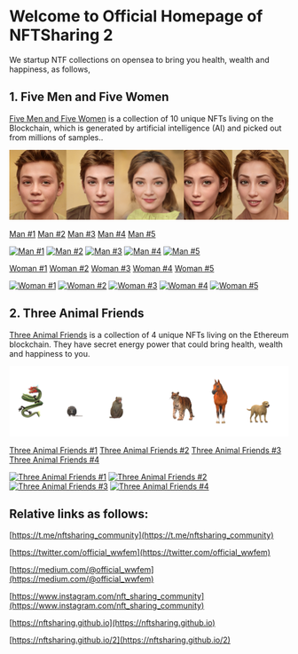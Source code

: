 
# Welcome to Official Homepage of NFTSharing 2
We startup NTF collections on opensea to bring you health, wealth and happiness, as follows,
 
## 1. Five Men and Five Women
[Five Men and Five Women](https://opensea.io/collection/five-men-and-five-women) is a collection of 10 unique NFTs living on the Blockchain, which is generated by artificial intelligence (AI) and picked out from millions of samples..

[![five-men-and-five-women](/logo/Banner.png)](https://opensea.io/collection/five-men-and-five-women)

[Man #1](https://opensea.io/assets/ethereum/0x495f947276749ce646f68ac8c248420045cb7b5e/75684477058948958895532384377069773609087076397756298439441439561161199593232)
[Man #2](https://opensea.io/assets/ethereum/0x495f947276749ce646f68ac8c248420045cb7b5e/75684477058948958895532384377069773609087076397756298439441439562260711221008)
[Man #3](https://opensea.io/assets/ethereum/0x495f947276749ce646f68ac8c248420045cb7b5e/75684477058948958895532384377069773609087076397756298439441439563360222848784)
[Man #4](https://opensea.io/assets/ethereum/0x495f947276749ce646f68ac8c248420045cb7b5e/75684477058948958895532384377069773609087076397756298439441439564459734476560)
[Man #5](https://opensea.io/assets/ethereum/0x495f947276749ce646f68ac8c248420045cb7b5e/75684477058948958895532384377069773609087076397756298439441439565559246104336)

[<img alt="Man #1" src="https://i.seadn.io/gcs/files/e5bb62515ea7b3ef99f216441ab7efdf.png" width="50px">](https://opensea.io/assets/ethereum/0x495f947276749ce646f68ac8c248420045cb7b5e/75684477058948958895532384377069773609087076397756298439441439561161199593232)
[<img alt="Man #2" src="https://i.seadn.io/gcs/files/41d5d3fbd4c524faaa0c11f681b9ac75.png" width="50px">](https://opensea.io/assets/ethereum/0x495f947276749ce646f68ac8c248420045cb7b5e/75684477058948958895532384377069773609087076397756298439441439562260711221008)
[<img alt="Man #3" src="https://i.seadn.io/gcs/files/b5e47f8a9859268f8a20aa398be77ce8.png" width="50px">](https://opensea.io/assets/ethereum/0x495f947276749ce646f68ac8c248420045cb7b5e/75684477058948958895532384377069773609087076397756298439441439563360222848784)
[<img alt="Man #4" src="https://i.seadn.io/gcs/files/d93d544ff2ed2143a1f447839c717fe3.png" width="50px">](https://opensea.io/assets/ethereum/0x495f947276749ce646f68ac8c248420045cb7b5e/75684477058948958895532384377069773609087076397756298439441439564459734476560)
[<img alt="Man #5" src="https://i.seadn.io/gcs/files/dbfb32259b9f34a609c32f975ccfbdf6.png" width="50px">](https://opensea.io/assets/ethereum/0x495f947276749ce646f68ac8c248420045cb7b5e/75684477058948958895532384377069773609087076397756298439441439565559246104336)

[Woman #1](https://opensea.io/assets/ethereum/0x495f947276749ce646f68ac8c248420045cb7b5e/75684477058948958895532384377069773609087076397756298439441439566658757732112)
[Woman #2](https://opensea.io/assets/ethereum/0x495f947276749ce646f68ac8c248420045cb7b5e/75684477058948958895532384377069773609087076397756298439441439567758269359888)
[Woman #3](https://opensea.io/assets/ethereum/0x495f947276749ce646f68ac8c248420045cb7b5e/75684477058948958895532384377069773609087076397756298439441439568857780987664)
[Woman #4](https://opensea.io/assets/ethereum/0x495f947276749ce646f68ac8c248420045cb7b5e/75684477058948958895532384377069773609087076397756298439441439569957292615440)
[Woman #5](https://opensea.io/assets/ethereum/0x495f947276749ce646f68ac8c248420045cb7b5e/75684477058948958895532384377069773609087076397756298439441439571056804243216)

[<img alt="Woman #1" src="https://i.seadn.io/gcs/files/1918154c54c0ad9598f902fde9f2473c.png" width="50px">](https://opensea.io/assets/ethereum/0x495f947276749ce646f68ac8c248420045cb7b5e/75684477058948958895532384377069773609087076397756298439441439566658757732112)
[<img alt="Woman #2" src="https://i.seadn.io/gcs/files/3678ecee5777f979ca7c59b7571b2aa7.png" width="50px">](https://opensea.io/assets/ethereum/0x495f947276749ce646f68ac8c248420045cb7b5e/75684477058948958895532384377069773609087076397756298439441439567758269359888)
[<img alt="Woman #3" src="https://i.seadn.io/gcs/files/866100072aced544aea706e53bea6709.png" width="50px">](https://opensea.io/assets/ethereum/0x495f947276749ce646f68ac8c248420045cb7b5e/75684477058948958895532384377069773609087076397756298439441439568857780987664)
[<img alt="Woman #4" src="https://i.seadn.io/gcs/files/10c40992ac1af4cf6edd78fa86ca7c29.png" width="50px">](https://opensea.io/assets/ethereum/0x495f947276749ce646f68ac8c248420045cb7b5e/75684477058948958895532384377069773609087076397756298439441439569957292615440)
[<img alt="Woman #5" src="https://i.seadn.io/gcs/files/5bbb198549b1e7ea7d55c96dbe6089c7.png" width="50px">](https://opensea.io/assets/ethereum/0x495f947276749ce646f68ac8c248420045cb7b5e/75684477058948958895532384377069773609087076397756298439441439571056804243216)

## 2. Three Animal Friends
[Three Animal Friends](https://opensea.io/collection/three-animal-friends) is a collection of 4 unique NFTs living on the Ethereum blockchain. They have secret energy power that could bring health, wealth and happiness to you.

[![Three Animal Friends](/logo/TAFBanner.png)](https://opensea.io/collection/three-animal-friends)

[Three Animal Friends #1](https://opensea.io/assets/ethereum/0x495f947276749ce646f68ac8c248420045cb7b5e/75684477058948958895532384377069773609087076397756298439441439576554362382096)
[Three Animal Friends #2](https://opensea.io/assets/ethereum/0x495f947276749ce646f68ac8c248420045cb7b5e/75684477058948958895532384377069773609087076397756298439441439577653874009872)
[Three Animal Friends #3](https://opensea.io/assets/ethereum/0x495f947276749ce646f68ac8c248420045cb7b5e/75684477058948958895532384377069773609087076397756298439441439578753385637648)
[Three Animal Friends #4](https://opensea.io/assets/ethereum/0x495f947276749ce646f68ac8c248420045cb7b5e/75684477058948958895532384377069773609087076397756298439441439579852897265424)

[<img alt="Three Animal Friends #1" src="https://i.seadn.io/gcs/files/dbb1b53a1ab5c515fa571507fcc0b44a.png" width="170px">](https://opensea.io/assets/ethereum/0x495f947276749ce646f68ac8c248420045cb7b5e/75684477058948958895532384377069773609087076397756298439441439576554362382096)
[<img alt="Three Animal Friends #2" src="https://i.seadn.io/gcs/files/8a6adf47ba851337c497b97405e6dfe1.png" width="170px">](https://opensea.io/assets/ethereum/0x495f947276749ce646f68ac8c248420045cb7b5e/75684477058948958895532384377069773609087076397756298439441439577653874009872)
[<img alt="Three Animal Friends #3" src="https://i.seadn.io/gcs/files/92e7860ec4ad3e6b107af32362c0e10b.png" width="170px">](https://opensea.io/assets/ethereum/0x495f947276749ce646f68ac8c248420045cb7b5e/75684477058948958895532384377069773609087076397756298439441439578753385637648)
[<img alt="Three Animal Friends #4" src="https://i.seadn.io/gcs/files/b5cd67fe95bf178342cdd6901a8ccd86.png" width="170px">](https://opensea.io/assets/ethereum/0x495f947276749ce646f68ac8c248420045cb7b5e/75684477058948958895532384377069773609087076397756298439441439579852897265424)

## Relative links as follows:

[https://t.me/nftsharing_community](https://t.me/nftsharing_community)

[https://twitter.com/official_wwfem](https://twitter.com/official_wwfem)

[https://medium.com/@official_wwfem](https://medium.com/@official_wwfem)

[https://www.instagram.com/nft_sharing_community](https://www.instagram.com/nft_sharing_community)

[https://nftsharing.github.io](https://nftsharing.github.io)

[https://nftsharing.github.io/2](https://nftsharing.github.io/2)
